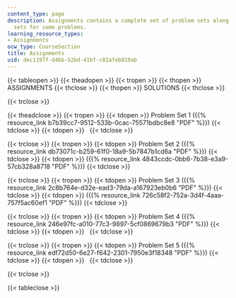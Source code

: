 ```yaml
---
content_type: page
description: Assignments contains a complete set of problem sets along with solution
  sets for some problems.
learning_resource_types:
- Assignments
ocw_type: CourseSection
title: Assignments
uid: dec1197f-d4bb-52bd-41bf-c82afeb819ab
---
```


{{< tableopen >}}
{{< theadopen >}}
{{< tropen >}}
{{< thopen >}}
ASSIGNMENTS
{{< thclose >}}
{{< thopen >}}
SOLUTIONS
{{< thclose >}}

{{< trclose >}}

{{< theadclose >}}
{{< tropen >}}
{{< tdopen >}}
Problem Set 1 ({{% resource_link b7b39cc7-9512-533b-0cac-75571bdbc8e8 "PDF" %}})
{{< tdclose >}}
{{< tdopen >}}
 
{{< tdclose >}}

{{< trclose >}}
{{< tropen >}}
{{< tdopen >}}
Problem Set 2 ({{% resource_link db73071c-b259-61f0-18a9-5b7847b1cd6a "PDF" %}})
{{< tdclose >}}
{{< tdopen >}}
({{% resource_link 4843ccdc-0bb6-7b38-e3a9-57cb328a8718 "PDF" %}})
{{< tdclose >}}

{{< trclose >}}
{{< tropen >}}
{{< tdopen >}}
Problem Set 3 ({{% resource_link 2c8b764e-d32e-ead3-79da-a167923eb0b6 "PDF" %}})
{{< tdclose >}}
{{< tdopen >}}
({{% resource_link 726c58f2-752a-3d4f-4aaa-757f5ac60ef1 "PDF" %}})
{{< tdclose >}}

{{< trclose >}}
{{< tropen >}}
{{< tdopen >}}
Problem Set 4 ({{% resource_link 246e97fc-a010-77c3-9897-5cf0869679b3 "PDF" %}})
{{< tdclose >}}
{{< tdopen >}}
 
{{< tdclose >}}

{{< trclose >}}
{{< tropen >}}
{{< tdopen >}}
Problem Set 5 ({{% resource_link edf72d50-6e27-f642-2301-7950e3f18348 "PDF" %}})
{{< tdclose >}}
{{< tdopen >}}
 
{{< tdclose >}}

{{< trclose >}}

{{< tableclose >}}
